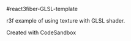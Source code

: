 #react3fiber-GLSL-template

r3f example of using texture with GLSL shader.

Created with CodeSandbox
